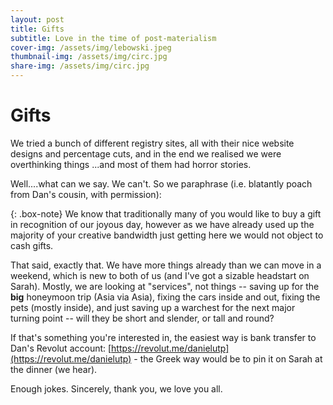 ```yaml
---
layout: post
title: Gifts
subtitle: Love in the time of post-materialism
cover-img: /assets/img/lebowski.jpeg
thumbnail-img: /assets/img/circ.jpg
share-img: /assets/img/circ.jpg
---
```


Gifts
=======

We tried a bunch of different registry sites, all with their nice website designs and percentage cuts, and in the end we realised we were overthinking things ...and most of them had horror stories. 

Well....what can we say. We can't. So we paraphrase (i.e. blatantly poach from Dan's cousin, with permission): 

{: .box-note}
We know that traditionally many of you would like to buy a gift in recognition of our joyous day, however as we have already used up the majority of your creative bandwidth just getting here we would not object to cash gifts.

That said, exactly that. We have more things already than we can move in a weekend, which is new to both of us (and I've got a sizable headstart on Sarah). Mostly, we are looking at "services", not things -- saving up for the **big** honeymoon trip (Asia via Asia), fixing the cars inside and out, fixing the pets (mostly inside), and just saving up a warchest for the next major turning point -- will they be short and slender, or tall and round? 


If that's something you're interested in, the easiest way is bank transfer to Dan's Revolut account:
[https://revolut.me/danielutp](https://revolut.me/danielutp) - the Greek way would be to pin it on Sarah at the dinner (we hear).

Enough jokes. Sincerely, thank you, we love you all.
